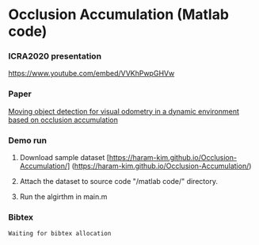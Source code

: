 # Occlusion Accumulation (Matlab code)

### ICRA2020 presentation

https://www.youtube.com/embed/VVKhPwpGHVw

### Paper  
[Moving object detection for visual odometry in a dynamic environment based on occlusion accumulation](http://icsl.snu.ac.kr/haramkim/Paper/ICRA2020_OcclusionAccumulation.pdf) 

### Demo run

1. Download sample dataset [https://haram-kim.github.io/Occlusion-Accumulation/]
(https://haram-kim.github.io/Occlusion-Accumulation/) 

2. Attach the dataset to source code "/matlab code/" directory.

3. Run the algirthm in main.m

### Bibtex
```
Waiting for bibtex allocation
```
